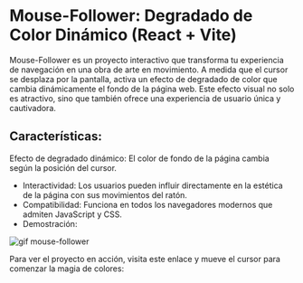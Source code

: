 # Mouse-Follower: Degradado de Color Dinámico (React + Vite)

Mouse-Follower es un proyecto interactivo que transforma tu experiencia de navegación en una obra de arte en movimiento. A medida que el cursor se desplaza por la pantalla, activa un efecto de degradado de color que cambia dinámicamente el fondo de la página web. Este efecto visual no solo es atractivo, sino que también ofrece una experiencia de usuario única y cautivadora.

## Características:
Efecto de degradado dinámico: El color de fondo de la página cambia según la posición del cursor.
- Interactividad: Los usuarios pueden influir directamente en la estética de la página con sus movimientos del ratón.
- Compatibilidad: Funciona en todos los navegadores modernos que admiten JavaScript y CSS.
- Demostración:


![gif mouse-follower](https://github.com/JuanmpDev/mouse-follower-react/assets/145448918/cfde77bf-25f8-4372-b261-226a36fac192)
  
Para ver el proyecto en acción, visita este enlace y mueve el cursor para comenzar la magia de colores:



